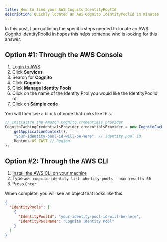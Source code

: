 ```yaml
---
title: How to find your AWS Cognito IdentityPoolId
description: Quickly located an AWS Cognito IdentityPoolId in minutes
---
```


In this post, I am outlining the specific steps needed to locate an AWS Cognito IdentityPoolId in hopes this helps someone who is looking for this answer.

## Option #1: Through the AWS Console

1. [Login to AWS](https://console.aws.amazon.com/console/home?nc2=h_ct&src=header-signin)
2. Click **Services**
3. Search for **Cognito**
4. Click **Cognito**
5. Click **Manage Identity Pools**
6. Click on the name of the Identity Pool you would like the IdentityPoolId of.
7. Click on **Sample code**

You will then see a block of code that looks like this.

```js
// Initialize the Amazon Cognito credentials provider
CognitoCachingCredentialsProvider credentialsProvider = new CognitoCachingCredentialsProvider(
    getApplicationContext(),
    "your-identity-pool-id-will-be-here", // Identity pool ID
    Regions.US_EAST // Region
);
```

## Option #2: Through the AWS CLI

1. [Install the AWS CLI on your machine](https://docs.amazonaws.cn/en_us/cli/latest/userguide/cli-chap-install.html)
2. Type `aws cognito-identity list-identity-pools --max-results 60`
3. Press `Enter`

When complete, you will see an object that looks like this.

```json
{
  "IdentityPools": [
    {
      "IdentityPoolId": "your-identity-pool-id-will-be-here",
      "IdentityPoolName": "Cognito Identity Pool"
    }
  ]
}
```